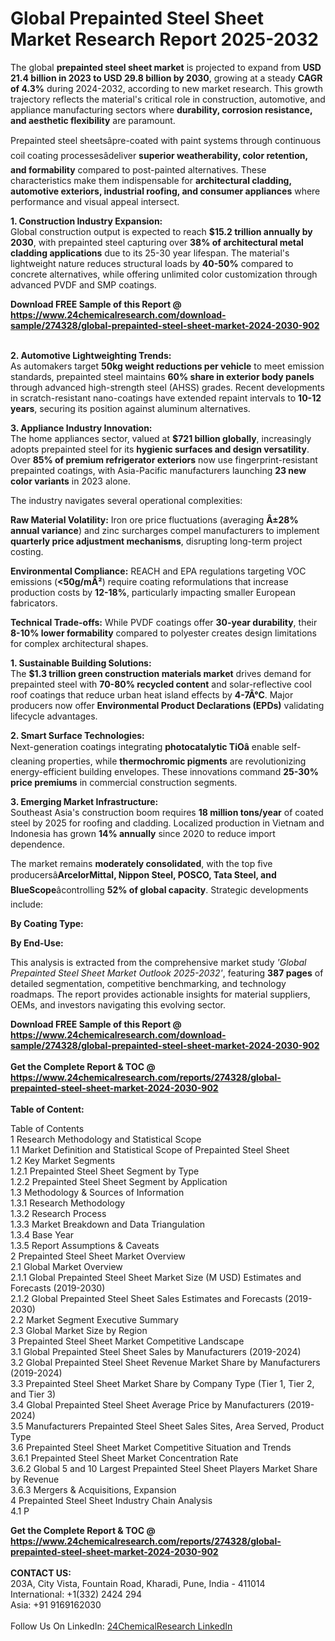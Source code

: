<h1>Global Prepainted Steel Sheet Market Research Report 2025-2032</h1><p>The global <strong>prepainted steel sheet market</strong> is projected to expand from <strong>USD 21.4 billion in 2023 to USD 29.8 billion by 2030</strong>, growing at a steady <strong>CAGR of 4.3%</strong> during 2024-2032, according to new market research. This growth trajectory reflects the material's critical role in construction, automotive, and appliance manufacturing sectors where <strong>durability, corrosion resistance, and aesthetic flexibility</strong> are paramount.</p><p>Prepainted steel sheetsâpre-coated with paint systems through continuous coil coating processesâdeliver <strong>superior weatherability, color retention, and formability</strong> compared to post-painted alternatives. These characteristics make them indispensable for <strong>architectural cladding, automotive exteriors, industrial roofing, and consumer appliances</strong> where performance and visual appeal intersect.</p><p><strong>1. Construction Industry Expansion:</strong><br>
Global construction output is expected to reach <strong>$15.2 trillion annually by 2030</strong>, with prepainted steel capturing over <strong>38% of architectural metal cladding applications</strong> due to its 25-30 year lifespan. The material's lightweight nature reduces structural loads by <strong>40-50%</strong> compared to concrete alternatives, while offering unlimited color customization through advanced PVDF and SMP coatings.</p><div><b>Download FREE Sample of this Report @ 
            <a href="https://www.24chemicalresearch.com/download-sample/274328/global-prepainted-steel-sheet-market-2024-2030-902">
            https://www.24chemicalresearch.com/download-sample/274328/global-prepainted-steel-sheet-market-2024-2030-902</a></b></div><br><p><strong>2. Automotive Lightweighting Trends:</strong><br>
As automakers target <strong>50kg weight reductions per vehicle</strong> to meet emission standards, prepainted steel maintains <strong>60% share in exterior body panels</strong> through advanced high-strength steel (AHSS) grades. Recent developments in scratch-resistant nano-coatings have extended repaint intervals to <strong>10-12 years</strong>, securing its position against aluminum alternatives.</p><p><strong>3. Appliance Industry Innovation:</strong><br>
The home appliances sector, valued at <strong>$721 billion globally</strong>, increasingly adopts prepainted steel for its <strong>hygienic surfaces and design versatility</strong>. Over <strong>85% of premium refrigerator exteriors</strong> now use fingerprint-resistant prepainted coatings, with Asia-Pacific manufacturers launching <strong>23 new color variants</strong> in 2023 alone.</p><p>The industry navigates several operational complexities:</p><p><strong>Raw Material Volatility:</strong> Iron ore price fluctuations (averaging <strong>Â±28% annual variance</strong>) and zinc surcharges compel manufacturers to implement <strong>quarterly price adjustment mechanisms</strong>, disrupting long-term project costing.</p><p><strong>Environmental Compliance:</strong> REACH and EPA regulations targeting VOC emissions (<strong>&lt;50g/mÂ²</strong>) require coating reformulations that increase production costs by <strong>12-18%</strong>, particularly impacting smaller European fabricators.</p><p><strong>Technical Trade-offs:</strong> While PVDF coatings offer <strong>30-year durability</strong>, their <strong>8-10% lower formability</strong> compared to polyester creates design limitations for complex architectural shapes.</p><p><strong>1. Sustainable Building Solutions:</strong><br>
The <strong>$1.3 trillion green construction materials market</strong> drives demand for prepainted steel with <strong>70-80% recycled content</strong> and solar-reflective cool roof coatings that reduce urban heat island effects by <strong>4-7Â°C</strong>. Major producers now offer <strong>Environmental Product Declarations (EPDs)</strong> validating lifecycle advantages.</p><p><strong>2. Smart Surface Technologies:</strong><br>
Next-generation coatings integrating <strong>photocatalytic TiOâ</strong> enable self-cleaning properties, while <strong>thermochromic pigments</strong> are revolutionizing energy-efficient building envelopes. These innovations command <strong>25-30% price premiums</strong> in commercial construction segments.</p><p><strong>3. Emerging Market Infrastructure:</strong><br>
Southeast Asia's construction boom requires <strong>18 million tons/year</strong> of coated steel by 2025 for roofing and cladding. Localized production in Vietnam and Indonesia has grown <strong>14% annually</strong> since 2020 to reduce import dependence.</p><p>The market remains <strong>moderately consolidated</strong>, with the top five producersâ<strong>ArcelorMittal, Nippon Steel, POSCO, Tata Steel, and BlueScope</strong>âcontrolling <strong>52% of global capacity</strong>. Strategic developments include:</p><p><strong>By Coating Type:</strong></p><p><strong>By End-Use:</strong></p><p>This analysis is extracted from the comprehensive market study <em>'Global Prepainted Steel Sheet Market Outlook 2025-2032'</em>, featuring <strong>387 pages</strong> of detailed segmentation, competitive benchmarking, and technology roadmaps. The report provides actionable insights for material suppliers, OEMs, and investors navigating this evolving sector.</p><div><b>Download FREE Sample of this Report @ 
            <a href="https://www.24chemicalresearch.com/download-sample/274328/global-prepainted-steel-sheet-market-2024-2030-902">
            https://www.24chemicalresearch.com/download-sample/274328/global-prepainted-steel-sheet-market-2024-2030-902</a></b></div><br><div><b>Get the Complete Report & TOC @ 
            <a href="https://www.24chemicalresearch.com/reports/274328/global-prepainted-steel-sheet-market-2024-2030-902">
            https://www.24chemicalresearch.com/reports/274328/global-prepainted-steel-sheet-market-2024-2030-902</a></b></div><br>
            <b>Table of Content:</b><p>Table of Contents<br />
1 Research Methodology and Statistical Scope<br />
1.1 Market Definition and Statistical Scope of Prepainted Steel Sheet<br />
1.2 Key Market Segments<br />
1.2.1 Prepainted Steel Sheet Segment by Type<br />
1.2.2 Prepainted Steel Sheet Segment by Application<br />
1.3 Methodology & Sources of Information<br />
1.3.1 Research Methodology<br />
1.3.2 Research Process<br />
1.3.3 Market Breakdown and Data Triangulation<br />
1.3.4 Base Year<br />
1.3.5 Report Assumptions & Caveats<br />
2 Prepainted Steel Sheet Market Overview<br />
2.1 Global Market Overview<br />
2.1.1 Global Prepainted Steel Sheet Market Size (M USD) Estimates and Forecasts (2019-2030)<br />
2.1.2 Global Prepainted Steel Sheet Sales Estimates and Forecasts (2019-2030)<br />
2.2 Market Segment Executive Summary<br />
2.3 Global Market Size by Region<br />
3 Prepainted Steel Sheet Market Competitive Landscape<br />
3.1 Global Prepainted Steel Sheet Sales by Manufacturers (2019-2024)<br />
3.2 Global Prepainted Steel Sheet Revenue Market Share by Manufacturers (2019-2024)<br />
3.3 Prepainted Steel Sheet Market Share by Company Type (Tier 1, Tier 2, and Tier 3)<br />
3.4 Global Prepainted Steel Sheet Average Price by Manufacturers (2019-2024)<br />
3.5 Manufacturers Prepainted Steel Sheet Sales Sites, Area Served, Product Type<br />
3.6 Prepainted Steel Sheet Market Competitive Situation and Trends<br />
3.6.1 Prepainted Steel Sheet Market Concentration Rate<br />
3.6.2 Global 5 and 10 Largest Prepainted Steel Sheet Players Market Share by Revenue<br />
3.6.3 Mergers & Acquisitions, Expansion<br />
4 Prepainted Steel Sheet Industry Chain Analysis<br />
4.1 P</p><div><b>Get the Complete Report & TOC @ 
            <a href="https://www.24chemicalresearch.com/reports/274328/global-prepainted-steel-sheet-market-2024-2030-902">
            https://www.24chemicalresearch.com/reports/274328/global-prepainted-steel-sheet-market-2024-2030-902</a></b></div><br><b>CONTACT US:</b><br>
            203A, City Vista, Fountain Road, Kharadi, Pune, India - 411014<br>
            International: +1(332) 2424 294<br>
            Asia: +91 9169162030 <br><br>
            Follow Us On LinkedIn: <a href="https://www.linkedin.com/company/24chemicalresearch/">24ChemicalResearch LinkedIn</a>